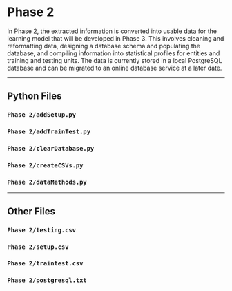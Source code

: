 # Phase 2
In Phase 2, the extracted information is converted into usable data for the learning model that will be developed in Phase 3. This involves cleaning and reformatting data, designing a database schema and populating the database, and compiling information into statistical profiles for entities and training and testing units. The data is currently stored in a local PostgreSQL database and can be migrated to an online database service at a later date.

---

## Python Files

### `Phase 2/addSetup.py`

### `Phase 2/addTrainTest.py`

### `Phase 2/clearDatabase.py`

### `Phase 2/createCSVs.py`

### `Phase 2/dataMethods.py`

---

## Other Files

### `Phase 2/testing.csv`

### `Phase 2/setup.csv`

### `Phase 2/traintest.csv`

### `Phase 2/postgresql.txt`
